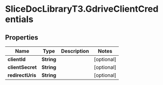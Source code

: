 # SliceDocLibraryT3.GdriveClientCredentials

## Properties

Name | Type | Description | Notes
------------ | ------------- | ------------- | -------------
**clientId** | **String** |  | [optional] 
**clientSecret** | **String** |  | [optional] 
**redirectUris** | **String** |  | [optional] 


